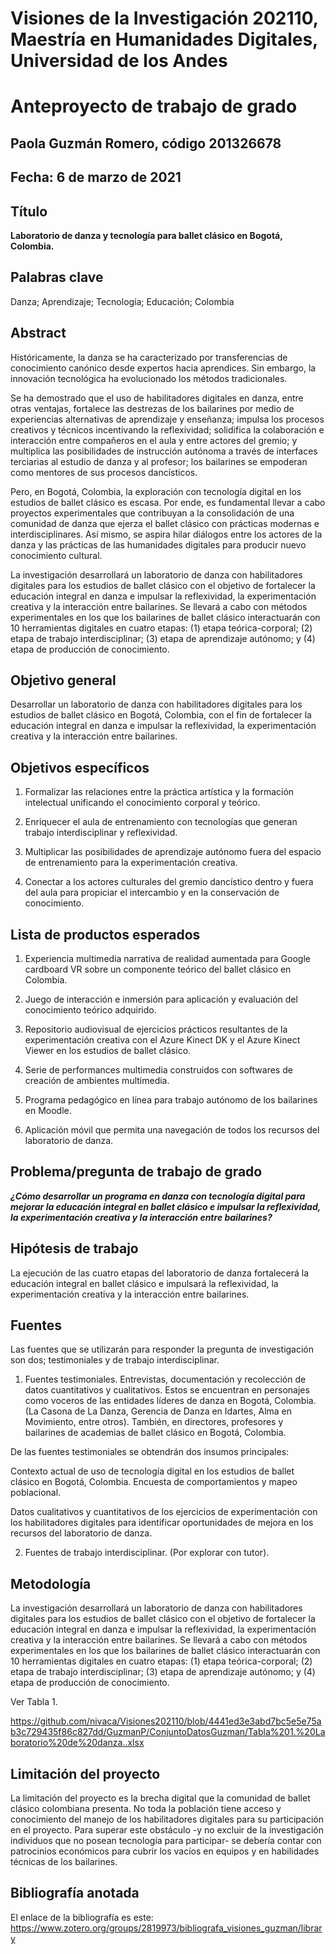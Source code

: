 # Visiones de la Investigación 202110, Maestría en Humanidades Digitales, Universidad de los Andes

# Anteproyecto de trabajo de grado

## Paola Guzmán Romero, código 201326678

## Fecha: 6 de marzo de 2021

## Título
**Laboratorio de danza y tecnología para ballet clásico en Bogotá, Colombia.**

## Palabras clave
Danza; Aprendizaje; Tecnología; Educación; Colombia  

## Abstract
Históricamente, la danza se ha caracterizado por transferencias de conocimiento canónico desde expertos hacia aprendices. Sin embargo, la innovación tecnológica ha evolucionado los métodos tradicionales. 

Se ha demostrado que el uso de habilitadores digitales en danza, entre otras ventajas, fortalece las destrezas de los bailarines por medio de experiencias alternativas de aprendizaje y enseñanza; impulsa los procesos creativos y técnicos incentivando la reflexividad; solidifica la colaboración e interacción entre compañeros en el aula y entre actores del gremio; y multiplica las posibilidades de instrucción autónoma a través de interfaces terciarias al estudio de danza y al profesor; los bailarines se empoderan como mentores de sus procesos dancísticos. 

Pero, en Bogotá, Colombia, la exploración con tecnología digital en los estudios de ballet clásico es escasa. Por ende, es fundamental llevar a cabo proyectos experimentales que contribuyan a la consolidación de una comunidad de danza que ejerza el ballet clásico con prácticas modernas e interdisciplinares. Así mismo, se aspira hilar diálogos entre los actores de la danza y las prácticas de las humanidades digitales para producir nuevo conocimiento cultural.  

La investigación desarrollará un laboratorio de danza con habilitadores digitales para los estudios de ballet clásico con el objetivo de fortalecer la educación integral en danza e impulsar la reflexividad, la experimentación creativa y la interacción entre bailarines. Se llevará a cabo con métodos experimentales en los que los bailarines de ballet clásico interactuarán con 10 herramientas digitales en cuatro etapas: (1) etapa teórica-corporal; (2) etapa de trabajo interdisciplinar; (3) etapa de aprendizaje autónomo; y (4) etapa de producción de conocimiento.  

## Objetivo general
Desarrollar un laboratorio de danza con habilitadores digitales para los estudios de ballet clásico en Bogotá, Colombia, con el fin de fortalecer la educación integral en danza e impulsar la reflexividad, la experimentación creativa y la interacción entre bailarines. 

## Objetivos específicos

1) Formalizar las relaciones entre la práctica artística y la formación intelectual unificando el conocimiento corporal y teórico.  

2) Enriquecer el aula de entrenamiento con tecnologías que generan trabajo interdisciplinar y reflexividad. 

3) Multiplicar las posibilidades de aprendizaje autónomo fuera del espacio de entrenamiento para la experimentación creativa.  

4) Conectar a los actores culturales del gremio dancístico dentro y fuera del aula para propiciar el intercambio y en la conservación de conocimiento. 

## Lista de productos esperados

1) Experiencia multimedia narrativa de realidad aumentada para Google cardboard VR sobre un componente teórico del ballet clásico en Colombia. 

2) Juego de interacción e inmersión para aplicación y evaluación del conocimiento teórico adquirido. 

3) Repositorio audiovisual de ejercicios prácticos resultantes de la experimentación creativa con el Azure Kinect DK y el Azure Kinect Viewer en los estudios de ballet clásico. 

4) Serie de performances multimedia construidos con softwares de creación de ambientes multimedia. 

5) Programa pedagógico en línea para trabajo autónomo de los bailarines en Moodle. 

6) Aplicación móvil que permita una navegación de todos los recursos del laboratorio de danza. 

## Problema/pregunta de trabajo de grado

***¿Cómo desarrollar un programa en danza con tecnología digital para mejorar la educación integral en ballet clásico e impulsar la reflexividad, la experimentación creativa y la interacción entre bailarines?***

## Hipótesis de trabajo

La ejecución de las cuatro etapas del laboratorio de danza fortalecerá la educación integral en ballet clásico e impulsará la reflexividad, la experimentación creativa y la interacción entre bailarines.

## Fuentes

Las fuentes que se utilizarán para responder la pregunta de investigación son dos; testimoniales y de trabajo interdisciplinar.  

1) Fuentes testimoniales. Entrevistas, documentación y recolección de datos cuantitativos y cualitativos. Estos se encuentran en personajes como voceros de las entidades líderes de danza en Bogotá, Colombia. (La Casona de La Danza, Gerencia de Danza en Idartes, Alma en Movimiento, entre otros). También, en directores, profesores y bailarines de academias de ballet clásico en Bogotá, Colombia.  

De las fuentes testimoniales se obtendrán dos insumos principales:  

Contexto actual de uso de tecnología digital en los estudios de ballet clásico en Bogotá, Colombia. Encuesta de comportamientos y mapeo poblacional.  

Datos cualitativos y cuantitativos de los ejercicios de experimentación con los habilitadores digitales para identificar oportunidades de mejora en los recursos del laboratorio de danza.   

2) Fuentes de trabajo interdisciplinar. (Por explorar con tutor).  

## Metodología

La investigación desarrollará un laboratorio de danza con habilitadores digitales para los estudios de ballet clásico con el objetivo de fortalecer la educación integral en danza e impulsar la reflexividad, la experimentación creativa y la interacción entre bailarines. Se llevará a cabo con métodos experimentales en los que los bailarines de ballet clásico interactuarán con 10 herramientas digitales en cuatro etapas: (1) etapa teórica-corporal; (2) etapa de trabajo interdisciplinar; (3) etapa de aprendizaje autónomo; y (4) etapa de producción de conocimiento. 

Ver Tabla 1. 

https://github.com/nivaca/Visiones202110/blob/4441ed3e3abd7bc5e5e75ab3c729435f86c827dd/GuzmanP/ConjuntoDatosGuzman/Tabla%201.%20Laboratorio%20de%20danza..xlsx

## Limitación del proyecto

La limitación del proyecto es la brecha digital que la comunidad de ballet clásico colombiana presenta. No toda la población tiene acceso y conocimiento del manejo de los habilitadores digitales para su participación en el proyecto. Para superar este obstáculo -y no excluir de la investigación individuos que no posean tecnología para participar- se debería contar con patrocinios económicos para cubrir los vacíos en equipos y en habilidades técnicas de los bailarines.  


## Bibliografía anotada
El enlace de la bibliografía es este: https://www.zotero.org/groups/2819973/bibliografa_visiones_guzman/library
